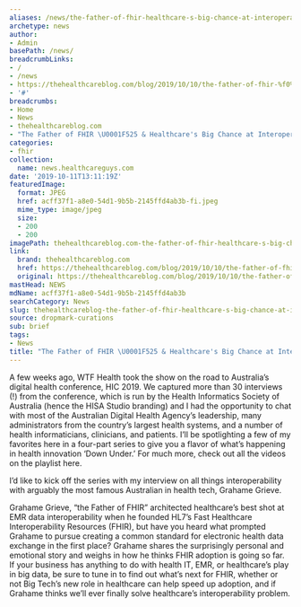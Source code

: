 ```yaml
---
aliases: /news/the-father-of-fhir-healthcare-s-big-chance-at-interoperability
archetype: news
author:
- Admin
basePath: /news/
breadcrumbLinks:
- /
- /news
- https://thehealthcareblog.com/blog/2019/10/10/the-father-of-fhir-%f0%9f%94%a5-healthcares-big-chance-at-interoperability-grahame-grieve/
- '#'
breadcrumbs:
- Home
- News
- thehealthcareblog.com
- "The Father of FHIR \U0001F525 & Healthcare's Big Chance at Interoperability"
categories:
- fhir
collection:
  name: news.healthcareguys.com
date: '2019-10-11T13:11:19Z'
featuredImage:
  format: JPEG
  href: acff37f1-a8e0-54d1-9b5b-2145ffd4ab3b-fi.jpeg
  mime_type: image/jpeg
  size:
  - 200
  - 200
imagePath: thehealthcareblog.com-the-father-of-fhir-healthcare-s-big-chance-at-interoperability
link:
  brand: thehealthcareblog.com
  href: https://thehealthcareblog.com/blog/2019/10/10/the-father-of-fhir-%f0%9f%94%a5-healthcares-big-chance-at-interoperability-grahame-grieve/
  original: https://thehealthcareblog.com/blog/2019/10/10/the-father-of-fhir-%f0%9f%94%a5-healthcares-big-chance-at-interoperability-grahame-grieve/
mastHead: NEWS
mdName: acff37f1-a8e0-54d1-9b5b-2145ffd4ab3b
searchCategory: News
slug: thehealthcareblog-the-father-of-fhir-healthcare-s-big-chance-at-interoperability
source: dropmark-curations
sub: brief
tags:
- News
title: "The Father of FHIR \U0001F525 & Healthcare's Big Chance at Interoperability"
---
```


A few weeks ago, WTF Health took the show on the road to Australia’s digital health conference, HIC 2019. We captured more than 30 interviews (!) from the conference, which is run by the Health Informatics Society of Australia (hence the HISA Studio branding) and I had the opportunity to chat with most of the Australian Digital Health Agency’s leadership, many administrators from the country’s largest health systems, and a number of health informaticians, clinicians, and patients. I’ll be spotlighting a few of my favorites here in a four-part series to give you a flavor of what’s happening in health innovation ‘Down Under.’ For much more, check out all the videos on the playlist here.  

I’d like to kick off the series with my interview on all things interoperability with arguably the most famous Australian in health tech, Grahame Grieve. 

Grahame Grieve, “the Father of FHIR” architected healthcare’s best shot at EMR data interoperability when he founded HL7’s Fast Healthcare Interoperability Resources (FHIR), but have you heard what prompted Grahame to pursue creating a common standard for electronic health data exchange in the first place? Grahame shares the surprisingly personal and emotional story and weighs in how he thinks FHIR adoption is going so far. If your business has anything to do with health IT, EMR, or healthcare’s play in big data, be sure to tune in to find out what’s next for FHIR, whether or not Big Tech’s new role in healthcare can help speed up adoption, and if Grahame thinks we’ll ever finally solve healthcare’s interoperability problem.